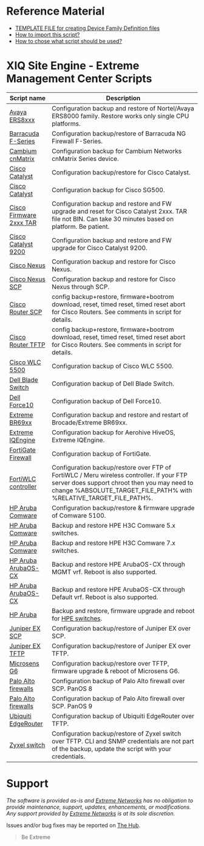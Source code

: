 # Reference Material
* [TEMPLATE FILE for creating Device Family Definition files](script_template.txt)
* [How to import this script?](https://extremeportal.force.com/ExtrArticleDetail?an=000091050&q=What-directory-do-you-put-custom-device-type-scripts-Inventory-Manger)
* [How to chose what script should be used?](https://emc.extremenetworks.com/content/oneview/docs/network/devices/docs/c_ov_at_firmware_mib_config.html)


# XIQ Site Engine - Extreme Management Center Scripts
| Script name   | Description   |
| ------------- | ------------- |
|[Avaya ERS8xxx](ERS8K-TFTP-BACKUP.txt?raw=true)|Configuration backup and restore of Nortel/Avaya ERS8000 family. Restore works only single CPU platforms.|
|[Barracuda F-Series](Barracuda-SCP.txt?raw=true)|Configuration backup/restore of Barracuda NG Firewall F-Series.|
|[Cambium cnMatrix](Cambium_TFTP.txt?raw=true)|Configuration backup for Cambium Networks cnMatrix Series device.|
|[Cisco Catalyst](CiscoCatalyst-withRestore-TFTP.txt?raw=true)|Configuration backup/restore for Cisco Catalyst.|
|[Cisco Catalyst](CiscoSG500-TFTP.txt?raw=true)|Configuration backup for Cisco SG500.|
|[Cisco Firmware 2xxx TAR](CiscoCatalyst2xxx_firmware_from_tar.txt?raw=true)|Configuration backup and restore and FW upgrade and reset for Cisco Catalyst 2xxx. TAR file not BIN. Can take 30 minutes based on platform. Be patient.|
|[Cisco Catalyst 9200](Catalyst9200.txt?raw=true)|Configuration backup and restore and FW upgrade  for Cisco Catalyst 9200.|
|[Cisco Nexus](Cisco-Nexus-TFTP.txt?raw=true)|Configuration backup and restore for Cisco Nexus.|
|[Cisco Nexus SCP](CiscoNexus_xtrm_v2.txt?raw=true)|Configuration backup and restore for Cisco Nexus through SCP.|
|[Cisco Router SCP](Cisco-Router-SCP.txt?raw=true)|config backup+restore, firmware+bootrom download, reset, timed reset, timed reset abort for Cisco Routers. See comments in script for details.|
|[Cisco Router TFTP](Cisco-Router-TFTP.txt?raw=true)|config backup+restore, firmware+bootrom download, reset, timed reset, timed reset abort for Cisco Routers. See comments in script for details.|
|[Cisco WLC 5500](Cisco_WLC_5500?raw=true)|Configuration backup of Cisco WLC 5500.|
|[Dell Blade Switch](Dell_Blade_switch.txt?raw=true)|Configuration backup of Dell Blade Switch.|
|[Dell Force10](dell-force10?raw=true)|Configuration backup of Dell Force10.|
|[Extreme BR69xx](BR69xx.txt?raw=true)|Configuration backup and restore and restart of Brocade/Extreme BR69xx.|
|[Extreme IQEngine](Extreme-Cloud-AP-TFTP.txt?raw=true)|Configuration backup for Aerohive HiveOS, Extreme IQEngine.|
|[FortiGate Firewall](FortiGate?raw=true)|Configuration backup of FortiGate.|
|[FortiWLC controller](FortiWLC-FTP.txt?raw=true)|Configuration backup/restore over FTP of FortiWLC / Meru wireless controller. If your FTP server does support chroot then you may need to change %ABSOLUTE_TARGET_FILE_PATH% with %RELATIVE_TARGET_FILE_PATH%.|
|[HP Aruba Comware](Hewlett_Packard_Comware-TFTP?raw=true)|Configuration backup/restore & firmware upgrade of Comware 5100.|
|[HP Aruba Comware](HPE_H3C_Comware_5_Switch.txt?raw=true)|Backup and restore HPE H3C Comware 5.x switches.|
|[HP Aruba Comware](HPE_H3C_Comware_7_Switch.txt?raw=true)|Backup and restore HPE H3C Comware 7.x switches.|
|[HP Aruba ArubaOS-CX](Hewlett_Packard_ArubaOS-CX-TFTP-MGMT.txt?raw=true)|Backup and restore HPE ArubaOS-CX through MGMT vrf. Reboot is also supported.|
|[HP Aruba ArubaOS-CX](Hewlett_Packard_ArubaOS-CX-TFTP-Default.txt?raw=true)|Backup and restore HPE ArubaOS-CX through Default vrf. Reboot is also supported.|
|[HP Aruba](Hewlett_Packard-SFTP.txt?raw=true)|Backup and restore, firmware upgrade and reboot for [HPE switches](Hewlett_Packard-SFTP-info.txt).|
|[Juniper EX SCP](juniper_EX-SCP?raw=true)|Configuration backup/restore of Juniper EX over SCP.|
|[Juniper EX TFTP](juniper_EX-TFTP?raw=true)|Configuration backup/restore of Juniper EX over TFTP.|
|[Microsens G6](Microsens_G6-TFTP.txt?raw=true)|Configuration backup/restore over TFTP, firmware upgrade & reboot of Microsens G6.|
|[Palo Alto firewalls](Palo_Alto_SCP_Script?raw=true)|Configuration backup of Palo Alto firewall over SCP. PanOS 8|
|[Palo Alto firewalls](Palo_Alto_SCP_Script_PanOS9?raw=true)|Configuration backup of Palo Alto firewall over SCP. PanOS 9|
|[Ubiquiti EdgeRouter](EdgOS?raw=true)|Configuration backup of Ubiquiti EdgeRouter over TFTP.|
|[Zyxel switch](Zyxel-TFTP.txt?raw=true)|Configuration backup/restore of Zyxel switch over TFTP. CLI and SNMP credentials are not part of the backup, update the script with your credentials.|

# Support
_The software is provided as-is and [Extreme Networks](http://www.extremenetworks.com/) has no obligation to provide maintenance, support, updates, enhancements, or modifications. Any support provided by [Extreme Networks](http://www.extremenetworks.com/) is at its sole discretion._

Issues and/or bug fixes may be reported on [The Hub](https://community.extremenetworks.com/).
>Be Extreme
